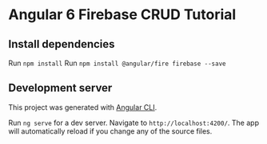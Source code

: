 # Angular 6 Firebase CRUD Tutorial


## Install dependencies

Run `npm install` 
Run `npm install @angular/fire firebase --save`

## Development server

This project was generated with [Angular CLI](https://github.com/angular/angular-cli).

Run `ng serve` for a dev server.
Navigate to `http://localhost:4200/`.
The app will automatically reload if you change any of the source files.

